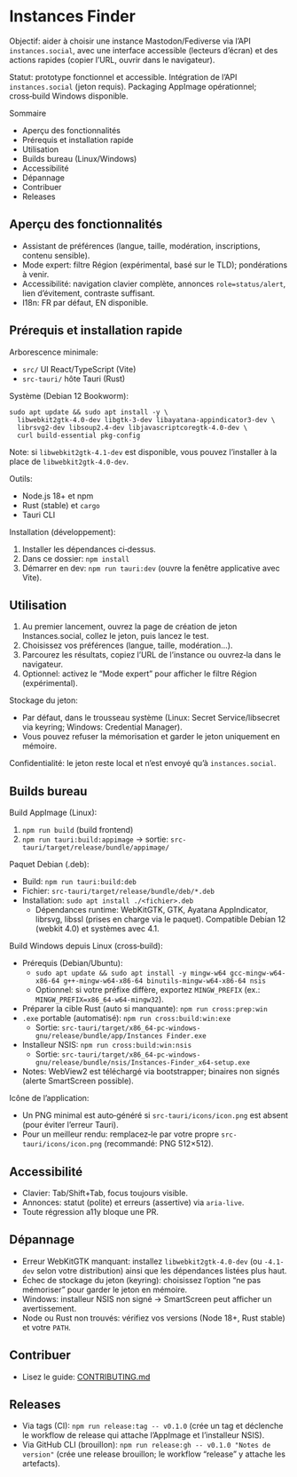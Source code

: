 # Instances Finder

Objectif: aider à choisir une instance Mastodon/Fediverse via l’API `instances.social`, avec une interface accessible (lecteurs d’écran) et des actions rapides (copier l’URL, ouvrir dans le navigateur).

Statut: prototype fonctionnel et accessible. Intégration de l’API `instances.social` (jeton requis). Packaging AppImage opérationnel; cross‑build Windows disponible.

Sommaire

- Aperçu des fonctionnalités
- Prérequis et installation rapide
- Utilisation
- Builds bureau (Linux/Windows)
- Accessibilité
- Dépannage
- Contribuer
- Releases

## Aperçu des fonctionnalités

- Assistant de préférences (langue, taille, modération, inscriptions, contenu sensible).
- Mode expert: filtre Région (expérimental, basé sur le TLD); pondérations à venir.
- Accessibilité: navigation clavier complète, annonces `role=status/alert`, lien d’évitement, contraste suffisant.
- I18n: FR par défaut, EN disponible.

## Prérequis et installation rapide

Arborescence minimale:

- `src/` UI React/TypeScript (Vite)
- `src-tauri/` hôte Tauri (Rust)

Système (Debian 12 Bookworm):

```
sudo apt update && sudo apt install -y \
  libwebkit2gtk-4.0-dev libgtk-3-dev libayatana-appindicator3-dev \
  librsvg2-dev libsoup2.4-dev libjavascriptcoregtk-4.0-dev \
  curl build-essential pkg-config
```

Note: si `libwebkit2gtk-4.1-dev` est disponible, vous pouvez l’installer à la place de `libwebkit2gtk-4.0-dev`.

Outils:

- Node.js 18+ et npm
- Rust (stable) et `cargo`
- Tauri CLI

Installation (développement):

1) Installer les dépendances ci‑dessus.
2) Dans ce dossier: `npm install`
3) Démarrer en dev: `npm run tauri:dev` (ouvre la fenêtre applicative avec Vite).

## Utilisation

1) Au premier lancement, ouvrez la page de création de jeton Instances.social, collez le jeton, puis lancez le test.
2) Choisissez vos préférences (langue, taille, modération…).
3) Parcourez les résultats, copiez l’URL de l’instance ou ouvrez‑la dans le navigateur.
4) Optionnel: activez le “Mode expert” pour afficher le filtre Région (expérimental).

Stockage du jeton:

- Par défaut, dans le trousseau système (Linux: Secret Service/libsecret via keyring; Windows: Credential Manager).
- Vous pouvez refuser la mémorisation et garder le jeton uniquement en mémoire.

Confidentialité: le jeton reste local et n’est envoyé qu’à `instances.social`.

## Builds bureau

Build AppImage (Linux):

1) `npm run build` (build frontend)
2) `npm run tauri:build:appimage`
   → sortie: `src-tauri/target/release/bundle/appimage/`

Paquet Debian (.deb):

- Build: `npm run tauri:build:deb`
- Fichier: `src-tauri/target/release/bundle/deb/*.deb`
- Installation: `sudo apt install ./<fichier>.deb`
  - Dépendances runtime: WebKitGTK, GTK, Ayatana AppIndicator, librsvg, libssl (prises en charge via le paquet). Compatible Debian 12 (webkit 4.0) et systèmes avec 4.1.

Build Windows depuis Linux (cross‑build):

- Prérequis (Debian/Ubuntu):
  - `sudo apt update && sudo apt install -y mingw-w64 gcc-mingw-w64-x86-64 g++-mingw-w64-x86-64 binutils-mingw-w64-x86-64 nsis`
  - Optionnel: si votre préfixe diffère, exportez `MINGW_PREFIX` (ex.: `MINGW_PREFIX=x86_64-w64-mingw32`).
- Préparer la cible Rust (auto si manquante): `npm run cross:prep:win`
- `.exe` portable (automatisé): `npm run cross:build:win:exe`
  - Sortie: `src-tauri/target/x86_64-pc-windows-gnu/release/bundle/app/Instances Finder.exe`
- Installeur NSIS: `npm run cross:build:win:nsis`
  - Sortie: `src-tauri/target/x86_64-pc-windows-gnu/release/bundle/nsis/Instances-Finder_x64-setup.exe`
- Notes: WebView2 est téléchargé via bootstrapper; binaires non signés (alerte SmartScreen possible).

Icône de l’application:

- Un PNG minimal est auto‑généré si `src-tauri/icons/icon.png` est absent (pour éviter l’erreur Tauri).
- Pour un meilleur rendu: remplacez‑le par votre propre `src-tauri/icons/icon.png` (recommandé: PNG 512×512).

## Accessibilité

- Clavier: Tab/Shift+Tab, focus toujours visible.
- Annonces: statut (polite) et erreurs (assertive) via `aria-live`.
- Toute régression a11y bloque une PR.

## Dépannage

- Erreur WebKitGTK manquant: installez `libwebkit2gtk-4.0-dev` (ou `-4.1-dev` selon votre distribution) ainsi que les dépendances listées plus haut.
- Échec de stockage du jeton (keyring): choisissez l’option “ne pas mémoriser” pour garder le jeton en mémoire.
- Windows: installeur NSIS non signé → SmartScreen peut afficher un avertissement.
- Node ou Rust non trouvés: vérifiez vos versions (Node 18+, Rust stable) et votre `PATH`.

## Contribuer

- Lisez le guide: [CONTRIBUTING.md](./CONTRIBUTING.md)

## Releases

- Via tags (CI): `npm run release:tag -- v0.1.0` (crée un tag et déclenche le workflow de release qui attache l’AppImage et l’installeur NSIS).
- Via GitHub CLI (brouillon): `npm run release:gh -- v0.1.0 "Notes de version"` (crée une release brouillon; le workflow “release” y attache les artefacts).
